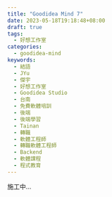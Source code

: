 ```yaml
---
title: "Goodidea Mind 7"
date: 2023-05-18T19:18:48+08:00
draft: true
tags:
  - 好想工作室
categories:
  - goodidea-mind
keywords:
  - 結語
  - JYu
  - 傑宇
  - 好想工作室
  - Goodidea Studio
  - 台南
  - 免費軟體培訓
  - 後端
  - 後端學習
  - Tainan
  - 轉職
  - 軟體工程師
  - 轉職軟體工程師
  - Backend
  - 軟體課程
  - 程式教育
---
```


施工中...